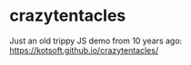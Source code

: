 # crazytentacles
Just an old trippy JS demo from 10 years ago:
https://kotsoft.github.io/crazytentacles/
